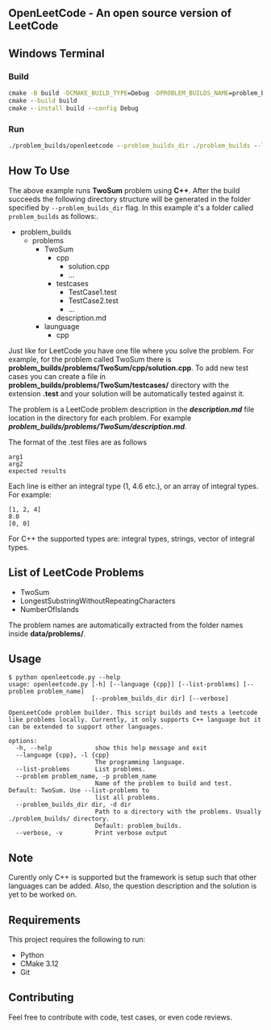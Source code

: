 OpenLeetCode - An open source version of LeetCode
--------------------------------------------------------

## Windows Terminal

### Build
```cmd
cmake -B build -DCMAKE_BUILD_TYPE=Debug -DPROBLEM_BUILDS_NAME=problem_builds
cmake --build build
cmake --install build --config Debug
```

### Run
```cmd
./problem_builds/openleetcode --problem_builds_dir ./problem_builds --language cpp --problem TwoSum
```

## How To Use
The above example runs **TwoSum** problem using **C++**.
After the build succeeds the following directory structure will be generated in the folder specified by ``--problem_builds_dir`` flag. In this example it's a folder called ``problem_builds`` as follows:.

- problem_builds
  - problems
    - TwoSum
      - cpp
        - solution.cpp
        - ...
      - testcases
        - TestCase1.test
        - TestCase2.test
        - ...
      - description.md
    - launguage
      - cpp

Just like for LeetCode you have one file where you solve the problem. For example, for the problem called TwoSum there is **problem_builds/problems/TwoSum/cpp/solution.cpp**. To add new test cases you can create a file in **problem_builds/problems/TwoSum/testcases/** directory with the extension **.test** and your solution will be automatically tested against it.

The problem is a LeetCode problem description in the ***description.md*** file location in the directory for each problem. For example ***problem_builds/problems/TwoSum/description.md***.

The format of the .test files are as follows

```text
arg1
arg2
expected results
```

Each line is either an integral type (1, 4.6 etc.), or an array of integral types. For example:

```text
[1, 2, 4]
8.0
[0, 0]
```

For C++ the supported types are: integral types, strings, vector of integral types.

## List of LeetCode Problems
* TwoSum
* LongestSubstringWithoutRepeatingCharacters
* NumberOfIslands

The problem names are automatically extracted from the folder names inside **data/problems/**.

## Usage
```text
$ python openleetcode.py --help
usage: openleetcode.py [-h] [--language {cpp}] [--list-problems] [--problem problem_name]
                       [--problem_builds_dir dir] [--verbose]

OpenLeetCode problem builder. This script builds and tests a leetcode like problems locally. Currently, it only supports C++ language but it can be extended to support other languages.

options:
  -h, --help            show this help message and exit
  --language {cpp}, -l {cpp}
                        The programming language.
  --list-problems       List problems.
  --problem problem_name, -p problem_name
                        Name of the problem to build and test. Default: TwoSum. Use --list-problems to
                        list all problems.
  --problem_builds_dir dir, -d dir
                        Path to a directory with the problems. Usually ./problem_builds/ directory.
                        Default: problem_builds.
  --verbose, -v         Print verbose output
```

## Note
Curently only C++ is supported but the framework is setup such that other languages can be added. Also, the question description and the solution is yet to be worked on.

## Requirements
This project requires the following to run:

- Python
- CMake 3.12
- Git

## Contributing
Feel free to contribute with code, test cases, or even code reviews.